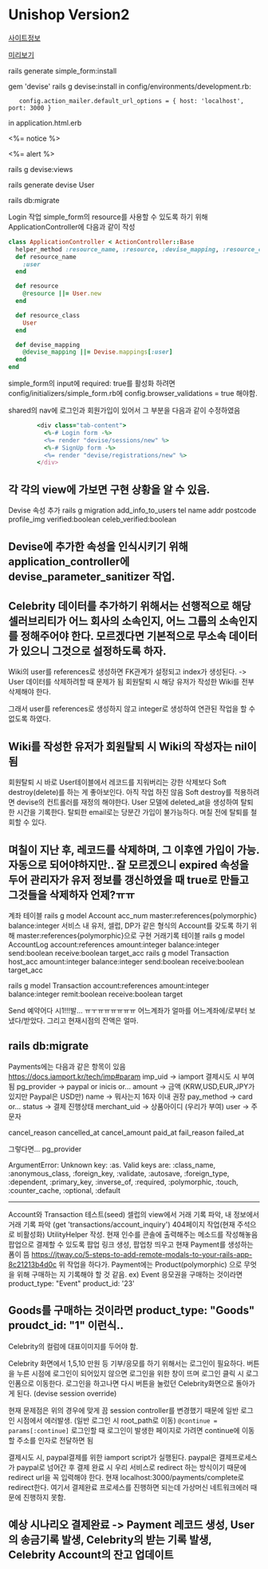# Unishop Version2


[사이트정보](https://wrapbootstrap.com/theme/unishop-universal-e-commerce-template-WB0148688)

[미리보기](http://themes.rokaux.com/unishop/v3.0/template-2/docs/dev-setup.html)


rails generate simple_form:install

gem 'devise'
rails g devise:install
   in config/environments/development.rb:

       config.action_mailer.default_url_options = { host: 'localhost', port: 3000 }
in application.html.erb   
    <p class="notice"><%= notice %></p>
    <p class="alert"><%= alert %></p>


rails g devise:views

rails generate devise User

rails db:migrate

Login 작업
simple_form의 resource를 사용할 수 있도록 하기 위해
ApplicationController에 다음과 같이 작성
```ruby
class ApplicationController < ActionController::Base
  helper_method :resource_name, :resource, :devise_mapping, :resource_class
  def resource_name
    :user
  end

  def resource
    @resource ||= User.new
  end

  def resource_class
    User
  end

  def devise_mapping
    @devise_mapping ||= Devise.mappings[:user]
  end
end
```


simple_form의 input에 required: true를 활성화 하려면
config/initializers/simple_form.rb에
  config.browser_validations = true 해야함.


shared의 nav에 로그인과 회원가입이 있어서 그 부분을 다음과 같이 수정하였음
```ruby
        <div class="tab-content">
          <%-# Login form -%>
          <%= render "devise/sessions/new" %>
          <%-# SignUp form -%>
          <%= render "devise/registrations/new" %>
        </div>
```
각 각의 view에 가보면 구현 상황을 알 수 있음.
---
Devise 속성 추가
rails g migration add_info_to_users tel name addr postcode profile_img verified:boolean celeb_verified:boolean

Devise에 추가한 속성을 인식시키기 위해 application_controller에 devise_parameter_sanitizer 작업.
---
Celebrity 데이터를 추가하기 위해서는 선행적으로 해당 셀러브리티가 어느 회사의 소속인지, 어느 그룹의 소속인지를 정해주어야 한다.
모르겠다면 기본적으로 무소속 데이터가 있으니 그것으로 설정하도록 하자.
---
Wiki의 user를 references로 생성하면 FK관계가 설정되고 index가 생성된다. -> User 데이터를 삭제하려할 때 문제가 됨
회원탈퇴 시 해당 유저가 작성한 Wiki를 전부 삭제해야 한다.

그래서 user를 references로 생성하지 않고 integer로 생성하여 연관된 작업을 할 수 없도록 하였다.

Wiki를 작성한 유저가 회원탈퇴 시 Wiki의 작성자는 nil이 됨
---
회원탈퇴 시 바로 User테이블에서 레코드를 지워버리는 강한 삭제보다
Soft destroy(delete)를 하는 게 좋아보인다. 아직 작업 하진 않음
Soft destroy를 적용하려면 devise의 컨트롤러를 재정의 해야한다.
User 모델에 deleted_at을 생성하여 탈퇴한 시간을 기록한다.
탈퇴한 email로는 당분간 가입이 불가능하다.
며칠 전에 탈퇴를 철회할 수 있다.

며칠이 지난 후, 레코드를 삭제하며, 그 이후엔 가입이 가능.
자동으로 되어야하지만.. 잘 모르겠으니 expired 속성을 두어 관리자가 유저 정보를 갱신하였을 때
true로 만들고 그것들을 삭제하자 언제?ㅠㅠ
---
계좌 테이블
rails g model Account acc_num master:references{polymorphic} balance:integer
서비스 내 유저, 셀럽, DP가 같은 형식의 Account를 갖도록 하기 위해 master:references{polymorphic}으로 구현
거래기록 테이블
rails g model AccountLog account:references amount:integer balance:integer send:boolean receive:boolean target_acc
rails g model Transaction host_acc amount:integer balance:integer send:boolean receive:boolean target_acc

rails g model Transaction account:references amount:integer balance:integer remit:boolean receive:boolean target

Send 예약어다 시1!!!발... ㅠㅜㅠㅠㅠㅠㅠㅠ
어느계좌가 얼마를 어느계좌에/로부터 보냈다/받았다. 그리고 현재시점의 잔액은 얼마.

rails db:migrate
---
Payments에는 다음과 같은 항목이 있음
https://docs.iamport.kr/tech/imp#param
imp_uid     ->  iamport 결제시도 시 부여됨
pg_provider -> paypal or inicis or...
amount    -> 금액   (KRW,USD,EUR,JPY가 있지만 Paypal은 USD만)
name      -> 뭐사는지 16자  이내 권장
pay_method  ->  card or...
status  -> 결제 진행상태
merchant_uid  -> 상품아이디 (우리가 부여)
user  -> 주문자

cancel_reason
cancelled_at
cancel_amount
paid_at
fail_reason
failed_at

그렇다면... pg_provider



ArgumentError: Unknown key: :as. Valid keys are: :class_name, :anonymous_class, :foreign_key, :validate, :autosave, :foreign_type, :dependent, :primary_key, :inverse_of, :required, :polymorphic, :touch, :counter_cache, :optional, :default

----
Account와 Transaction 테스트(seed)
셀럽의 view에서 거래 기록 파악, 내 정보에서 거래 기록 파악 (get 'transactions/account_inquiry')
404페이지 작업(현재 주석으로 비활성화)
UtilityHelper 작성. 현재 인수를 콘솔에 출력해주는 메소드를 작성해놓음
팝업으로 결제할 수 있도록  팝업 링크 생성, 팝업창 띄우고 현재 Payment를 생성하는 폼이 뜸
https://jtway.co/5-steps-to-add-remote-modals-to-your-rails-app-8c21213b4d0c
위 작업을 하다가. Payment에는 Product(polymorphic) 으로 무엇을 위해 구매하는 지 기록해야 할 것 같음.
ex)
Event 응모권을 구매하는 것이라면
product_type: "Event"
product_id: '23'

Goods를 구매하는 것이라면
product_type: "Goods"
proudct_id: "1"  이런식..
---
Celebrity의 컬럼에 대표이미지를 두어야 함.


Celebrity 화면에서 1,5,10 만원 등 기부/응모를 하기 위해서는 로그인이 필요하다.
버튼을 누른 시점에 로그인이 되어있지 않으면 로그인을 위한 창이 뜨며 로그인 클릭 시 로그인폼으로 이동한다.
로그인을 하고나면 다시 버튼을 눌렀던 Celebrity화면으로 돌아가게 된다. (devise session override)

현재 문제점은 위의 경우에 맞게 끔 session controller를 변경했기 때문에
일반 로그인 시점에서 에러발생. (일반 로그인 시 root_path로 이동)
`@continue = params[:continue]`  로그인할 때 로그인이 발생한 페이지로 가려면 continue에 이동할 주소를 인자로 전달하면 됨

결제시도 시, paypal결제를 위한 iamport script가 실행된다. paypal은 결제프로세스가 paypal로 넘어간 후 결제 완료 시
우리 서비스로 redirect 하는 방식이기 때문에 redirect url을 꼭 입력해야 한다.
현재 localhost:3000/payments/complete로 redirect한다.
여기서 결제완료 프로세스를 진행하면 되는데 가상머신 네트워크에러 때문에 진행하지 못함.

예상 시나리오
결제완료 -> Payment 레코드 생성, User의 송금기록 발생, Celebrity의 받는 기록 발생, Celebrity Account의 잔고 업데이트
---
